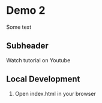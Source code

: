 # Demo 2

Some text

## Subheader

Watch tutorial on Youtube

## Local Development
 
1. Open index.html in your browser